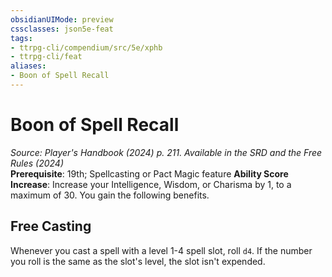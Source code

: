 ```yaml
---
obsidianUIMode: preview
cssclasses: json5e-feat
tags:
- ttrpg-cli/compendium/src/5e/xphb
- ttrpg-cli/feat
aliases:
- Boon of Spell Recall
---
```

# Boon of Spell Recall
*Source: Player's Handbook (2024) p. 211. Available in the <span title='Systems Reference Document (5.2)'>SRD</span> and the Free Rules (2024)*  
**Prerequisite**: 19th; Spellcasting or Pact Magic feature
**Ability Score Increase**: Increase your Intelligence, Wisdom, or Charisma by 1, to a maximum of 30.
You gain the following benefits.

## Free Casting

Whenever you cast a spell with a level 1-4 spell slot, roll `d4`. If the number you roll is the same as the slot's level, the slot isn't expended.